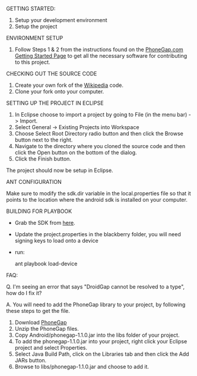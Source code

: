 GETTING STARTED:

1. Setup your development environment
2. Setup the project

ENVIRONMENT SETUP

1. Follow Steps 1 & 2 from the instructions found on the <a href="http://www.phonegap.com/start" target="_blank">PhoneGap.com Getting Started Page</a> to get all the necessary software for contributing to this project.

CHECKING OUT THE SOURCE CODE

1. Create your own fork of the <a href="https://github.com/wikimedia/WikipediaMobile" target="_blank">Wikipedia</a> code.
2. Clone your fork onto your computer.
                            
SETTING UP THE PROJECT IN ECLIPSE

1. In Eclipse choose to import a project by going to File (in the menu bar) -> Import.
2. Select General -> Existing Projects into Workspace	
3. Choose Select Root Directory radio button and then click the Browse button next to the right. 
4. Navigate to the directory where you cloned the source code and then click the Open button on the bottom of the dialog.
5. Click the Finish button.

The project should now be setup in Eclipse.

ANT CONFIGURATION

Make sure to modify the sdk.dir variable in the local.properties file so that it points to the location where the android sdk is installed on your computer.

BUILDING FOR PLAYBOOK

- Grab the SDK from <a href="https://bdsc.webapps.blackberry.com/html5/download/sdk">here</a>.
- Update the project.properties in the blackberry folder, you will need signing keys to load onto a device
- run:

    ant playbook load-device


FAQ:
                    
Q. I'm seeing an error that says "DroidGap cannot be resolved to a type", how do I fix it?

A. You will need to add the PhoneGap library to your project, by following these steps to get the file.

1. Download <a href="https://github.com/phonegap/phonegap" target="_blank">PhoneGap</a>
2. Unzip the PhoneGap files.  
3. Copy Android/phonegap-1.1.0.jar into the libs folder of your project.
4. To add the phonegap-1.1.0.jar into your project, right click your Eclipse project and select Properties. 
5. Select Java Build Path, click on the Libraries tab and then click the Add JARs button.
6. Browse to libs/phonegap-1.1.0.jar and choose to add it.

